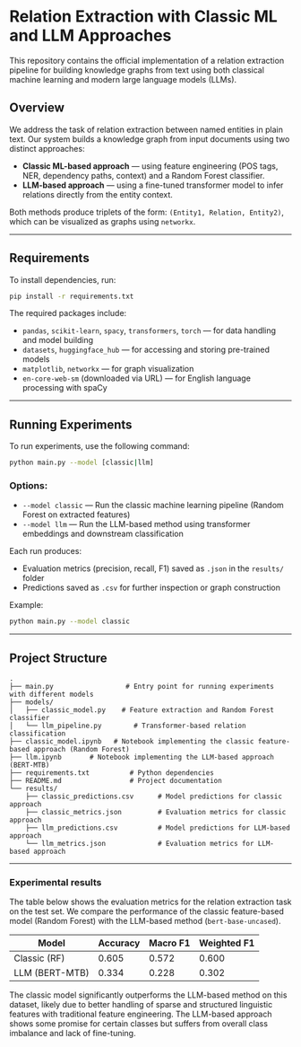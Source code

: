 # Relation Extraction with Classic ML and LLM Approaches

This repository contains the official implementation of a relation extraction pipeline for building knowledge graphs from text using both classical machine learning and modern large language models (LLMs).

## Overview

We address the task of relation extraction between named entities in plain text. Our system builds a knowledge graph from input documents using two distinct approaches:

* **Classic ML-based approach** — using feature engineering (POS tags, NER, dependency paths, context) and a Random Forest classifier.
* **LLM-based approach** — using a fine-tuned transformer model to infer relations directly from the entity context.

Both methods produce triplets of the form:
`(Entity1, Relation, Entity2)`, which can be visualized as graphs using `networkx`.

---

## Requirements

To install dependencies, run:

```bash
pip install -r requirements.txt
```

The required packages include:

* `pandas`, `scikit-learn`, `spacy`, `transformers`, `torch` — for data handling and model building
* `datasets`, `huggingface_hub` — for accessing and storing pre-trained models
* `matplotlib`, `networkx` — for graph visualization
* `en-core-web-sm` (downloaded via URL) — for English language processing with spaCy

---

## Running Experiments

To run experiments, use the following command:

```bash
python main.py --model [classic|llm]
```

### Options:

* `--model classic` — Run the classic machine learning pipeline (Random Forest on extracted features)
* `--model llm` — Run the LLM-based method using transformer embeddings and downstream classification

Each run produces:

* Evaluation metrics (precision, recall, F1) saved as `.json` in the `results/` folder
* Predictions saved as `.csv` for further inspection or graph construction

Example:

```bash
python main.py --model classic
```

---

## Project Structure

```
.
├── main.py                  # Entry point for running experiments with different models
├── models/
│   ├── classic_model.py    # Feature extraction and Random Forest classifier
│   └── llm_pipeline.py        # Transformer-based relation classification
├── classic_model.ipynb   # Notebook implementing the classic feature-based approach (Random Forest)
├── llm.ipynb       # Notebook implementing the LLM-based approach (BERT-MTB)
├── requirements.txt          # Python dependencies
├── README.md                 # Project documentation
└── results/
    ├── classic_predictions.csv      # Model predictions for classic approach
    ├── classic_metrics.json         # Evaluation metrics for classic approach
    ├── llm_predictions.csv          # Model predictions for LLM-based approach
    └── llm_metrics.json             # Evaluation metrics for LLM-based approach

```
---

### Experimental results

The table below shows the evaluation metrics for the relation extraction task on the test set. We compare the performance of the classic feature-based model (Random Forest) with the LLM-based method (`bert-base-uncased`).

| Model          | Accuracy | Macro F1 | Weighted F1 |
| -------------- | -------- | -------- | ----------- |
| Classic (RF)   | 0.605    | 0.572    | 0.600       |
| LLM (BERT-MTB) | 0.334    | 0.228    | 0.302       |

The classic model significantly outperforms the LLM-based method on this dataset, likely due to better handling of sparse and structured linguistic features with traditional feature engineering. The LLM-based approach shows some promise for certain classes but suffers from overall class imbalance and lack of fine-tuning.